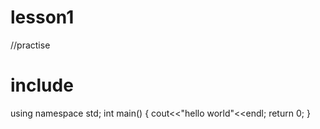 # lesson1
//practise
# include<iostream>
using namespace std;
int main()
{
  cout<<"hello world"<<endl;
  return 0;
}
